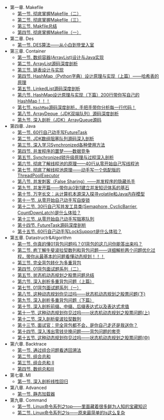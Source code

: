 * 第一章. Makefile
	* [第一节. 彻底掌握Makefile（二）]( ./tools/makefile/02.md )
	* [第二节. 彻底掌握Makefile（三）]( ./tools/makefile/03.md )
	* [第三节. Makfile总结]( ./tools/makefile/04.md )
	* [第四节. 彻底掌握Makefile（一）]( ./tools/makefile/01.md )
* 第二章. Des
	* [第一节. DES算法——从小白到登堂入室]( ./des/des.md )
* 第三章. Container
	* [第一节. 数组容器(ArrayList)设计与Java实现]( ./container/03-array容器设计与实现.md )
	* [第二节. ArrayList源码深度剖析]( ./container/04-arraylist源码剖析.md )
	* [第三节. 链表设计与实现]( ./container/01-链表设计与实现.md )
	* [第四节. HashMap（Python字典）设计原理与实现（上篇）——哈希表的原理]( ./container/05-hashmap设计与实现(上篇).md )
	* [第五节. LinkedList源码深度剖析]( ./container/02-linkedlist源码剖析.md )
	* [第六节. HashMap设计原理与实现（下篇）200行带你写自己的HashMap！！！]( ./container/06-hashmap设计与实现(下篇).md )
	* [第七节. `HashMap`源码深度剖析，手把手带你分析每一行代码！]( ./container/07-hashmap源码剖析.md )
	* [第八节. ArrayDeque（JDK双端队列）源码深度剖析]( ./container/08-arraydeque源码剖析.md )
	* [第九节. 深入剖析（JDK）ArrayQueue源码]( ./container/09-arrayqueue源码剖析.md )
* 第四章. Java
	* [第一节. 60行自己动手写FutureTask]( ./concurrency/java/06futuretask.md )
	* [第二节. JDK数组阻塞队列源码深入剖析]( ./concurrency/java/12blockingqueuesrc.md )
	* [第三节. 深入学习Synchronized各种使用方法]( ./concurrency/java/08synchronizedusage.md )
	* [第四节. 并发程序的噩梦——数据竞争]( ./concurrency/java/02并发的噩梦.md )
	* [第五节. Synchronized锁升级原理与过程深入剖析]( ./concurrency/java/09synchronized.md )
	* [第六节. 彻底了解线程池的原理——40行从零开始自己写线程池]( ./concurrency/java/14threadpool.md )
	* [第七节. 彻底了解线程池原理——动手写一个低配版的ThreadPoolExecutor]( ./concurrency/java/15threadpoolv2.md )
	* [第八节. 并发刺客（False Sharing）——并发程序的隐藏杀手]( ./concurrency/java/05falsesharing.md )
	* [第九节. 并发开篇——带你从0到1建立并发知识体系的基石]( ./concurrency/java/01初始java并发.md )
	* [第十节. 万字长文：从计算机本源深入探寻volatile和Java内存模型]( ./concurrency/java/04volatile.md )
	* [第十一节. 从零开始自己动手写自旋锁]( ./concurrency/java/10spinlock.md )
	* [第十二节. 30行自己写并发工具类(Semaphore, CyclicBarrier, CountDownLatch)是什么体验？]( ./concurrency/java/03自己动手写并发工具类.md )
	* [第十三节. 从零开始自己动手写阻塞队列]( ./concurrency/java/11blockingqueue.md )
	* [第十四节. FutureTask源码深度剖析]( ./concurrency/java/07futuretasksrc.md )
	* [第十五节. 60行自己动手写LockSupport是什么体验？]( ./concurrency/java/13locksupport.md )
* 第五章. Datastructr&Algorithm
	* [第一节. 你真的懂01背包问题吗？01背包的这几问你能答出来吗？]( ./datastructr&algorithm/02-01背包问题.md )
	* [第二节. 庖丁解牛斐波拉契数列和背包问题——详细解析两个问题优化过程，带你从最基本的问题看懂动态规划！！！]( ./datastructr&algorithm/01-动态规划.md )
	* [第三节. 完全背包转化为多重背包]( ./datastructr&algorithm/14深入剖析完全背包.md )
	* [第四节. 01背包面试题系列（二）]( ./datastructr&algorithm/0801背包例题2.md )
	* [第五节. 状态机动态规划之股票问题总结]( ./datastructr&algorithm/12状态机动态规划总结.md )
	* [第六节. 深入剖析多重背包问题（上篇）]( ./datastructr&algorithm/04多重背包v1.md )
	* [第七节. 01背包面试题系列（一）]( ./datastructr&algorithm/0601背包例题1.md )
	* [第八节. 这种动态规划你见过吗——状态机动态规划之股票问题(下)]( ./datastructr&algorithm/11状态机动态规划03.md )
	* [第九节. 深入剖析多重背包问题（下篇）]( ./datastructr&algorithm/04多重背包v2.md )
	* [第十节. 深入剖析前缀、中缀、后缀表达式以及表达式求值]( ./datastructr&algorithm/07表达式求值.md )
	* [第十一节. 这种动态规划你见过吗——状态机动态规划之股票问题(上)]( ./datastructr&algorithm/09状态机动态规划.md )
	* [第十二节. 深入剖析斐波拉契数列]( ./datastructr&algorithm/05深入剖析斐波拉契数列.md )
	* [第十三节. 面试官：完全背包都不会，是你自己走还是我送你？]( ./datastructr&algorithm/03完全背包.md )
	* [第十四节. 深入浅出零钱兑换问题——背包问题的套壳]( ./datastructr&algorithm/13零钱兑换.md )
	* [第十五节. 这种动态规划你见过吗——状态机动态规划之股票问题(中)]( ./datastructr&algorithm/10状态机动态规划02.md )
* 第六章. Backtrace
	* [第一节. 通过组合问题看透回溯法]( ./datastructr&algorithm/backtrace/01combinations.md )
	* [第二节. 组合总和]( ./datastructr&algorithm/backtrace/02combinations.md )
	* [第三节. 组合总和 II]( ./datastructr&algorithm/backtrace/03combinations.md )
	* [第四节. 数组总和III]( ./datastructr&algorithm/backtrace/04combinations.md )
* 第七章. Ml
	* [第一节. 深入剖析线性回归]( ./ml/01线性回归.md )
* 第八章. Advanced
	* [第一节. 静态加载器]( ./linux/advanced/01staticloader.md )
* 第九章. Command	
	* [第一节. Linux命令系列之top——里面藏着很多鲜为人知的宝藏知识]( ./linux/command/01top.md )
	* [第二节. Linux命令系列之ls——原来最简单的ls这么复杂]( ./linux/command/02ls.md )

